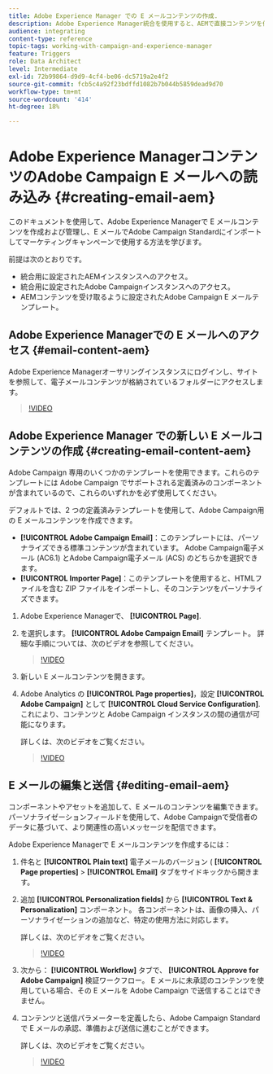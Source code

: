 ```yaml
---
title: Adobe Experience Manager での E メールコンテンツの作成.
description: Adobe Experience Manager統合を使用すると、AEMで直接コンテンツを作成し、後でAdobe Campaignで使用することができます。
audience: integrating
content-type: reference
topic-tags: working-with-campaign-and-experience-manager
feature: Triggers
role: Data Architect
level: Intermediate
exl-id: 72b99864-d9d9-4cf4-be06-dc5719a2e4f2
source-git-commit: fcb5c4a92f23bdffd1082b7b044b5859dead9d70
workflow-type: tm+mt
source-wordcount: '414'
ht-degree: 18%

---
```


# Adobe Experience ManagerコンテンツのAdobe Campaign E メールへの読み込み {#creating-email-aem}

このドキュメントを使用して、Adobe Experience Managerで E メールコンテンツを作成および管理し、E メールでAdobe Campaign Standardにインポートしてマーケティングキャンペーンで使用する方法を学びます。

前提は次のとおりです。

* 統合用に設定されたAEMインスタンスへのアクセス。
* 統合用に設定されたAdobe Campaignインスタンスへのアクセス。
* AEMコンテンツを受け取るように設定されたAdobe Campaign E メールテンプレート。

## Adobe Experience Managerでの E メールへのアクセス {#email-content-aem}

Adobe Experience Managerオーサリングインスタンスにログインし、サイトを参照して、電子メールコンテンツが格納されているフォルダーにアクセスします。

>[!VIDEO](https://video.tv.adobe.com/v/29996)

## Adobe Experience Manager での新しい E メールコンテンツの作成 {#creating-email-content-aem}

Adobe Campaign 専用のいくつかのテンプレートを使用できます。これらのテンプレートには Adobe Campaign でサポートされる定義済みのコンポーネントが含まれているので、これらのいずれかを必ず使用してください。

デフォルトでは、2 つの定義済みテンプレートを使用して、Adobe Campaign用の E メールコンテンツを作成できます。

* **[!UICONTROL Adobe Campaign Email]**：このテンプレートには、パーソナライズできる標準コンテンツが含まれています。 Adobe Campaign電子メール (AC6.1) とAdobe Campaign電子メール (ACS) のどちらかを選択できます。
* **[!UICONTROL Importer Page]**：このテンプレートを使用すると、HTMLファイルを含む ZIP ファイルをインポートし、そのコンテンツをパーソナライズできます。

1. Adobe Experience Managerで、 **[!UICONTROL Page]**.

1. を選択します。 **[!UICONTROL Adobe Campaign Email]** テンプレート。 詳細な手順については、次のビデオを参照してください。
   >[!VIDEO](https://video.tv.adobe.com/v/29997)

1. 新しい E メールコンテンツを開きます。

1. Adobe Analytics の **[!UICONTROL Page properties]**，設定 **[!UICONTROL Adobe Campaign]** として **[!UICONTROL Cloud Service Configuration]**. これにより、コンテンツと Adobe Campaign インスタンスの間の通信が可能になります。

   詳しくは、次のビデオをご覧ください。

   >[!VIDEO](https://video.tv.adobe.com/v/29999)

## E メールの編集と送信 {#editing-email-aem}

コンポーネントやアセットを追加して、E メールのコンテンツを編集できます。 パーソナライゼーションフィールドを使用して、Adobe Campaignで受信者のデータに基づいて、より関連性の高いメッセージを配信できます。

Adobe Experience Managerで E メールコンテンツを作成するには：

1. 件名と **[!UICONTROL Plain text]** 電子メールのバージョン ( **[!UICONTROL Page properties]** > **[!UICONTROL Email]** タブをサイドキックから開きます。

1. 追加 **[!UICONTROL Personalization fields]** から **[!UICONTROL Text & Personalization]** コンポーネント。 各コンポーネントは、画像の挿入、パーソナライゼーションの追加など、特定の使用方法に対応します。

   詳しくは、次のビデオをご覧ください。
   >[!VIDEO](https://video.tv.adobe.com/v/29998)

1. 次から： **[!UICONTROL Workflow]** タブで、 **[!UICONTROL Approve for Adobe Campaign]** 検証ワークフロー。 E メールに未承認のコンテンツを使用している場合、その E メールを Adobe Campaign で送信することはできません。

1. コンテンツと送信パラメーターを定義したら、Adobe Campaign Standardで E メールの承認、準備および送信に進むことができます。

   詳しくは、次のビデオをご覧ください。

   >[!VIDEO](https://video.tv.adobe.com/v/23721)
